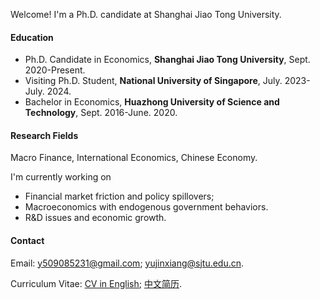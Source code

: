 Welcome! I'm a Ph.D. candidate at Shanghai Jiao Tong University. 

#### Education
* Ph.D. Candidate in Economics, **Shanghai Jiao Tong University**, Sept. 2020-Present.
* Visiting Ph.D. Student, **National University of Singapore**, July. 2023-July. 2024.
* Bachelor in Economics, **Huazhong University of Science and Technology**,  Sept. 2016-June. 2020.
 
#### Research Fields
Macro Finance, International Economics, Chinese Economy.

I'm currently working on
* Financial market friction and policy spillovers; 
* Macroeconomics with endogenous government behaviors.
* R&D issues and economic growth. 

#### Contact<p id="contact-info"></p>

Email: [y509085231@gmail.com](mailto:y509085231@gmail.com); [yujinxiang@sjtu.edu.cn](mailto:yujinxiang@sjtu.edu.cn).

Curriculum Vitae:   [CV in English](https://yjx-econ.github.io/mypage/static/assets/CV_Jinxiang_Yu.pdf); [中文简历](https://yjx-econ.github.io/mypage/static/assets/CV_Jinxiang_Yu_CN.pdf).
